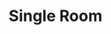 ---
title: "Single Room"
center_name: "Room"
text: "Lorem ipsum dolor sit amet, consectetuer adipiscing elit, sed diam nonummy nibh euismod tincidunt ut laoreet dolore magna aliquam erat volutpat. Ut wisi enim ad minim veniam."
image: "/images/rooms/myrooms/single.jpg"
price: "€89,00"
time: "PER NIGHT"
btn_url: "BOOK NOW"
coffee: "coffee"
cutlery: "cutlery"
weight: "700"
categories: [ Single Room , Double Room , Dulax Room ]

slider_larg:
  - image: "/images/rooms/myrooms/single-room/single-room1.jpg"
    alt: "Image"

  - image: "/images/rooms/myrooms/single-room/single-room2.jpg"
    alt: "Image"

  - image: "/images/rooms/myrooms/single-room/single-room3.jpg"
    alt: "Image"

  - image: "/images/rooms/myrooms/single-room/single-room4.jpg"
    alt: "Image"

  - image: "/images/rooms/myrooms/single-room/single-room5.jpg"
    alt: "Image"

  - image: "/images/rooms/myrooms/single-room/single-room6.jpg"
    alt: "Image"

  - image: "/images/rooms/myrooms/single-room/single-room7.jpg"
    alt: "Image"
  
  - image: "/images/rooms/myrooms/single-room/single-room8.jpg"
    alt: "Image"

para1: "Lorem ipsum dolor sit amet, consectetuer adipiscing elit, sed diam nonummy nibh euismod tincidunt ut laoreet dolore magna aliquam erat volutpat. Ut wisi enim ad minim veniam, quis nostrud exerci tation ullamcorper suscipit lobortis nisl ut aliquip ex ea commodo consequat. Duis autem vel eum iriure dolor in hendrerit in vulputate velit esse molestie consequat, vel illum dolore eu feugiat nulla facilisis"

para2: "at vero eros et accumsan et iusto odio dignissim qui blandit praesent luptatum zzril delenit augue duis dolore te feugait nulla facilisi. Nam liber tempor cum soluta nobis eleifend option congue nihil imperdiet doming id quod mazim placerat facer possim assum. Typi non habent claritatem insitam; est usus legentis in iis qui facit eorum claritatem. Investigationes demonstraverunt lectores legere me lius quod ii legunt saepius"

para3: "Lorem ipsum dolor sit amet, consectetuer adipiscing elit, sed diam nonummy nibh euismod tincidunt ut laoreet dolore magna aliquam erat volutpat. Ut wisi enim ad minim veniam, quis nostrud exerci tation ullamcorper suscipit lobortis nisl ut aliquip ex ea commodo consequat."

services1:
  - icon: "fa fa-check"
    name: "Double Bed"
   
  - icon: "fa fa-check"
    name: "80 Sq mt"

  - icon: "fa fa-check"
    name: "6 Persons"

  - icon: "fa fa-check"
    name: "Free Internet"

services2:
  - icon: "fa fa-check"
    name: "Free Wi-Fi"
   
  - icon: "fa fa-check"
    name: "Breakfast Include"

  - icon: "fa fa-check"
    name: "Private Balcony"

  - icon: "fa fa-times"
    name: "Free Newspaper"
    class: "no"

services3:
  - icon: "fa fa-times"
    name: "Flat Screen Tv"
    class: "no"
   
  - icon: "fa fa-check"
    name: "Full Ac"

  - icon: "fa fa-times"
    name: "Beach View"
    class: "no"

  - icon: "fa fa-check"
    name: "Room Service"

---